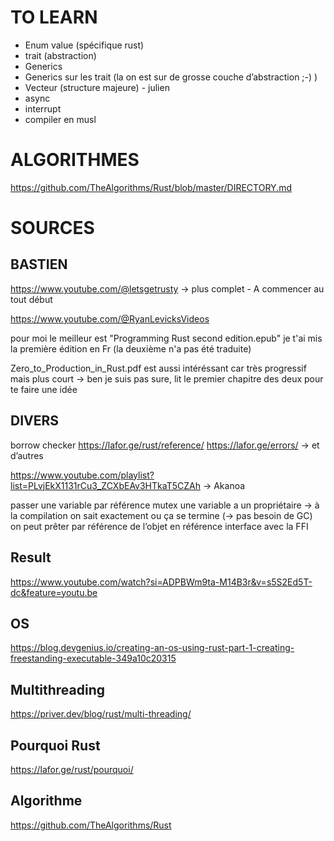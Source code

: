 

# TO LEARN


- Enum value (spécifique rust)
- trait (abstraction)
- Generics 
- Generics sur les trait (la on est sur de grosse couche d’abstraction ;-) )
- Vecteur (structure majeure) - julien 
- async
- interrupt
- compiler en musl


# ALGORITHMES

https://github.com/TheAlgorithms/Rust/blob/master/DIRECTORY.md


# SOURCES

## BASTIEN

https://www.youtube.com/@letsgetrusty -> plus complet - A commencer au tout début

https://www.youtube.com/@RyanLevicksVideos

pour moi le meilleur est "Programming Rust second edition.epub"
je t'ai mis la première édition en Fr (la deuxième n'a pas été traduite)

Zero_to_Production_in_Rust.pdf est aussi intéréssant car très progressif mais plus court
-> ben je suis pas sure, lit le premier chapitre des deux pour te faire une idée

## DIVERS

borrow checker
https://lafor.ge/rust/reference/
https://lafor.ge/errors/
-> et d’autres

https://www.youtube.com/playlist?list=PLvjEkX1131rCu3_ZCXbEAv3HTkaT5CZAh -> Akanoa


passer une variable par référence
mutex
une variable a un propriétaire -> à la compilation on sait exactement ou ça se termine (-> pas besoin de GC)
on peut prêter par référence de l’objet en référence
interface avec la FFI

## Result
https://www.youtube.com/watch?si=ADPBWm9ta-M14B3r&v=s5S2Ed5T-dc&feature=youtu.be

## OS
https://blog.devgenius.io/creating-an-os-using-rust-part-1-creating-freestanding-executable-349a10c20315


## Multithreading

https://priver.dev/blog/rust/multi-threading/


## Pourquoi Rust

https://lafor.ge/rust/pourquoi/


## Algorithme

https://github.com/TheAlgorithms/Rust